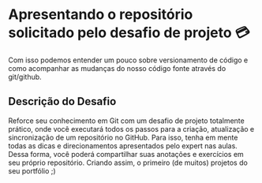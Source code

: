 # Apresentando o repositório solicitado pelo desafio de projeto :credit_card:

Com isso podemos entender um pouco sobre versionamento de código e como acompanhar as mudanças do nosso código fonte através do git/github.

## Descrição do Desafio

Reforce seu conhecimento em Git com um desafio de projeto totalmente prático, onde você executará todos os passos para a criação, atualização e sincronização de um repositório no GitHub. Para isso, tenha em mente todas as dicas e direcionamentos apresentados pelo expert nas aulas. Dessa forma, você poderá compartilhar suas anotações e exercícios em seu próprio repositório. Criando assim, o primeiro (de muitos) projetos do seu portfólio ;)

